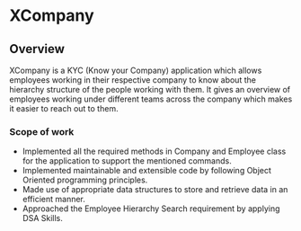 # XCompany
## Overview 
  XCompany is a KYC (Know your Company) application which allows employees working in their respective company to know about the hierarchy structure of the people working with them. It gives an overview of employees working under different teams across the company which makes it easier to reach out to them.

### Scope of work
- Implemented all the required methods in Company and Employee class for the application to support the mentioned commands.
- Implemented maintainable and extensible code by following Object Oriented programming principles.
- Made use of appropriate data structures to store and retrieve data in an efficient manner.
- Approached the Employee Hierarchy Search requirement by applying DSA Skills.
